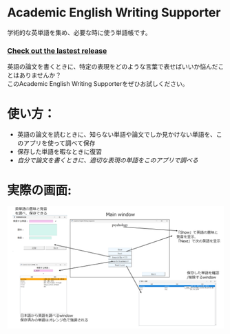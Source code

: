 # Academic English Writing Supporter
学術的な英単語を集め、必要な時に使う単語帳です。

### [Check out the lastest release](https://github.com/WhatJun/Academic-English-Writing-Supporter/releases/tag/AEWS-0.2.1-beta)

英語の論文を書くときに、特定の表現をどのような言葉で表せばいいか悩んだことはありませんか？<br>
このAcademic English Writing Supporterをぜひお試しください。

# 使い方：
* 英語の論文を読むときに、知らない単語や論文でしか見かけない単語を、このアプリを使って調べて保存
* 保存した単語を暇なときに復習
* *自分で論文を書くときに、適切な表現の単語をこのアプリで調べる*

# 実際の画面:
![sample pictures](./pictures/sample.PNG)
